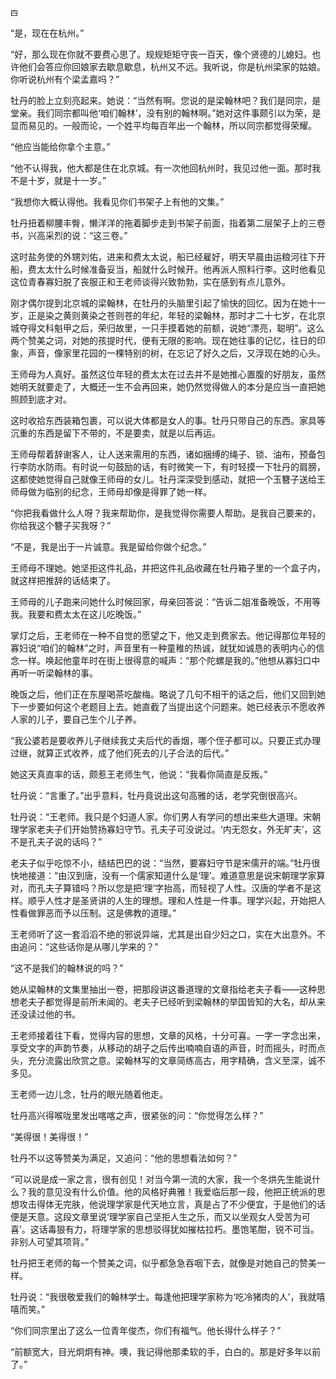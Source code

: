     四 

   “是，现在在杭州。”

   “好，那么现在你就不要费心思了。规规矩矩守丧一百天，像个贤德的儿媳妇。也许他们会答应你回娘家去歇息歇息，杭州又不远。我听说，你是杭州梁家的姑娘。你听说杭州有个梁孟嘉吗？”

   牡丹的脸上立刻亮起来。她说：“当然有啊。您说的是梁翰林吧？我们是同宗，是堂亲。我们同宗都叫他‘咱们翰林’，没有别的翰林啊。”她对这件事颇引以为荣，是显而易见的。一般而论，一个姓平均每百年出一个翰林，所以同宗都觉得荣耀。

   “他应当能给你拿个主意。”

   “他不认得我，他大都是住在北京城。有一次他回杭州时，我见过他一面。那时我不是十岁，就是十一岁。”

   “我想你大概认得他。我看见你们书架子上有他的文集。”

   牡丹扭着柳腰丰臀，懒洋洋的拖着脚步走到书架子前面，指着第二层架子上的三卷书，兴高采烈的说：“这三卷。”

   这时盐务使的外甥刘佑，进来和费太太说，船已经雇好，明天早晨由运粮河往下开船，费太太什么时候准备妥当，船就什么时候开。他再派人照料行李。这时他看见这位青春寡妇脱了丧服正和王老师谈得兴致勃勃，实在感到有点儿意外。

   刚才偶尔提到北京城的梁翰林，在牡丹的头脑里引起了愉快的回忆。因为在她十一岁，正是染之黄则黄染之苍则苍的年纪，年轻的梁翰林，那时才二十七岁，在北京城夺得文科魁甲之后，荣归故里，一只手摸着她的前额，说她“漂亮，聪明”。这么两个赞美之词，对她的孩提时代，便有无限的影响。现在她往事的记忆，往日的印象，声音，像家里花园的一棵特别的树，在忘记了好久之后，又浮现在她的心头。

   王师母为人真好。虽然这位年轻的费太太在过去并不是她推心置腹的好朋友，虽然她明天就要走了，大概还一生不会再回来，她仍然觉得做人的本分是应当一直把她照顾到底才对。

   这时收拾东西装箱包裹，可以说大体都是女人的事。牡丹只带自己的东西。家具等沉重的东西是留下不带的，不是要卖，就是以后再运。

   王师母帮着辞谢客人，让人送来需用的东西，诸如捆缚的绳子、锁、油布，预备包行李防水防雨。有时说一句鼓励的话，有时微笑一下，有时轻摸一下牡丹的肩膀，这都使她觉得自己就像王师母的女儿。牡丹深深受到感动，就把一个玉簪子送给王师母做为临别的纪念，王师母却像是得罪了她一样。

   “你把我看做什么人呀？我来帮助你，是我觉得你需要人帮助。是我自己要来的，你给我这个簪子买我呀？”

   “不是，我是出于一片诚意。我是留给你做个纪念。”

   王师母不理她。她坚拒这件礼品，并把这件礼品收藏在牡丹箱子里的一个盒子内，就这样把推辞的话结束了。

   王师母的儿子跑来问她什么时候回家，母亲回答说：“告诉二姐准备晚饭，不用等我。我要和费太太在这儿吃晚饭。”

   掌灯之后，王老师在一种不自觉的愿望之下，他又走到费家去。他记得那位年轻的寡妇说“咱们的翰林”之时，声音里有一种童稚的热诚，就犹如诚恳的表明内心的信念一样。唤起他童年时在街上很得意的喊声：“那个陀螺是我的。”他想从寡妇口中再听一听梁翰林的事。

   晚饭之后，他们正在东屋喝茶吃酸梅。略说了几句不相干的话之后，他们又回到她下一步要如何这个老题目上去。她直截了当提出这个问题来。她已经表示不愿收养人家的儿子，要自己生个儿子养。

   “我公婆若是要收养儿子继续我丈夫后代的香烟，哪个侄子都可以。只要正式办理过继，就算正式收养，成了他们死去的儿子合法的后代。”

   她这天真直率的话，颇惹王老师生气，他说：“我看你简直是反叛。”

   牡丹说：“言重了。”出乎意料，牡丹竟说出这句高雅的话，老学究倒很高兴。

   牡丹说：“王老师。我只是个妇道人家。你们男人有学问的想出来些大道理。宋朝理学家老夫子们开始赞扬寡妇守节。孔夫子可没说过。‘内无怨女，外无旷夫’，这不是孔夫子说的话吗？”

   老夫子似乎吃惊不小，结结巴巴的说：“当然，要寡妇守节是宋儒开的端。”牡丹很快地接道：“由汉到唐，没有一个儒家知道什么是‘理’。难道意思是说宋朝理学家算对，而孔夫子算错吗？所以您是把‘理’字抬高，而轻视了人性。汉唐的学者不是这样。顺乎人性才是圣贤讲的人生的理想。理和人性是一件事。理学兴起，开始把人性看做罪恶而予以压制。这是佛教的道理。”

   王老师听了这一套滔滔不绝的邪说异端，尤其是出自少妇之口，实在大出意外。不由追问：“这些话你是从哪儿学来的？”

   “这不是我们的翰林说的吗？”

   她从梁翰林的文集里抽出一卷，把那段讲这番道理的文章指给老夫子看——这种思想老夫子都觉得是前所未闻的。老夫子已经听到梁翰林的举国皆知的大名，却从来还没读过他的书。

   王老师接着往下看，觉得内容的思想，文章的风格，十分可喜。一字一字念出来，享受文字的声韵节奏，从移动的胡子之后传出喃喃自语的声音，时而摇头，时而点头，充分流露出欣赏之意。梁翰林写的文章简练高古，用字精确，含义至深，诚不多见。

   王老师一边儿念，牡丹的眼光随着他走。

   牡丹高兴得喉咙里发出喀喀之声，很紧张的问：“你觉得怎么样？”

   “美得很！美得很！”

   牡丹不以这等赞美为满足，又追问：“他的思想看法如何？”

   “可以说是成一家之言，很有创见！对当今第一流的大家，我一个冬烘先生能说什么？我的意见没有什么价值。他的风格好典雅！我爱临后那一段，他把正统派的思想攻击得体无完肤，他说理学家是代天地立言，真是占了不少便宜，于是他们的话便是天意。这段文章里说‘理学家自己坚拒人生之乐，而又以坐观女人受苦为可喜’。这话毒狠有力，将理学家的思想驳得犹如摧枯拉朽。墨饱笔酣，锐不可当。非别人可望其项背。”

   牡丹把王老师的每一个赞美之词，似乎都急急吞咽下去，就像是对她自己的赞美一样。

   牡丹说：“我很敬爱我们的翰林学士。每逢他把理学家称为‘吃冷猪肉的人’，我就嘻嘻而笑。”

   “你们同宗里出了这么一位青年俊杰，你们有福气。他长得什么样子？”

   “前额宽大，目光炯炯有神。噢，我记得他那柔软的手，白白的。那是好多年以前了。”

